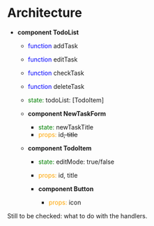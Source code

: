 # Architecture

- **component TodoList**

  - <span style="color:blue">function</span> addTask
  - <span style="color:blue">function</span> editTask
  - <span style="color:blue">function</span> checkTask
  - <span style="color:blue">function</span> deleteTask

  - <span style="color:green">state:</span> todoList: [TodoItem]

  - **component NewTaskForm**

    - <span style="color:green">state:</span> newTaskTitle
    - <span style="color:orange">props:</span> id~~, title~~

  - **component TodoItem**

    - <span style="color:green">state:</span> editMode: true/false
    - <span style="color:orange">props:</span> id, title

    - **component Button**
      - <span style="color:orange">props:</span> icon

Still to be checked: what to do with the handlers.
